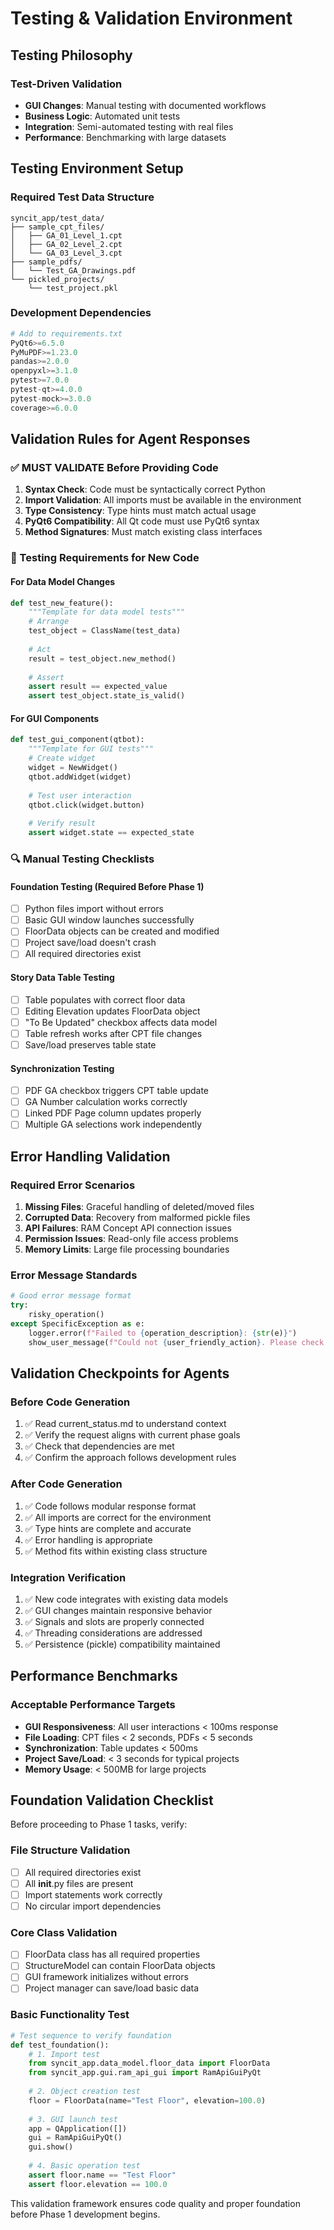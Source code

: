 # Testing & Validation Environment

## Testing Philosophy

### Test-Driven Validation
- **GUI Changes**: Manual testing with documented workflows
- **Business Logic**: Automated unit tests
- **Integration**: Semi-automated testing with real files
- **Performance**: Benchmarking with large datasets

## Testing Environment Setup

### Required Test Data Structure
```
syncit_app/test_data/
├── sample_cpt_files/
│   ├── GA_01_Level_1.cpt
│   ├── GA_02_Level_2.cpt
│   └── GA_03_Level_3.cpt
├── sample_pdfs/
│   └── Test_GA_Drawings.pdf
└── pickled_projects/
    └── test_project.pkl
```

### Development Dependencies
```python
# Add to requirements.txt
PyQt6>=6.5.0
PyMuPDF>=1.23.0
pandas>=2.0.0
openpyxl>=3.1.0
pytest>=7.0.0
pytest-qt>=4.0.0
pytest-mock>=3.0.0
coverage>=6.0.0
```

## Validation Rules for Agent Responses

### ✅ MUST VALIDATE Before Providing Code

1. **Syntax Check**: Code must be syntactically correct Python
2. **Import Validation**: All imports must be available in the environment
3. **Type Consistency**: Type hints must match actual usage
4. **PyQt6 Compatibility**: All Qt code must use PyQt6 syntax
5. **Method Signatures**: Must match existing class interfaces

### 🧪 Testing Requirements for New Code

#### For Data Model Changes
```python
def test_new_feature():
    """Template for data model tests"""
    # Arrange
    test_object = ClassName(test_data)
    
    # Act
    result = test_object.new_method()
    
    # Assert
    assert result == expected_value
    assert test_object.state_is_valid()
```

#### For GUI Components
```python
def test_gui_component(qtbot):
    """Template for GUI tests"""
    # Create widget
    widget = NewWidget()
    qtbot.addWidget(widget)
    
    # Test user interaction
    qtbot.click(widget.button)
    
    # Verify result
    assert widget.state == expected_state
```

### 🔍 Manual Testing Checklists

#### Foundation Testing (Required Before Phase 1)
- [ ] Python files import without errors
- [ ] Basic GUI window launches successfully
- [ ] FloorData objects can be created and modified
- [ ] Project save/load doesn't crash
- [ ] All required directories exist

#### Story Data Table Testing
- [ ] Table populates with correct floor data
- [ ] Editing Elevation updates FloorData object
- [ ] "To Be Updated" checkbox affects data model
- [ ] Table refresh works after CPT file changes
- [ ] Save/load preserves table state

#### Synchronization Testing
- [ ] PDF GA checkbox triggers CPT table update
- [ ] GA Number calculation works correctly
- [ ] Linked PDF Page column updates properly
- [ ] Multiple GA selections work independently

## Error Handling Validation

### Required Error Scenarios
1. **Missing Files**: Graceful handling of deleted/moved files
2. **Corrupted Data**: Recovery from malformed pickle files
3. **API Failures**: RAM Concept API connection issues
4. **Permission Issues**: Read-only file access problems
5. **Memory Limits**: Large file processing boundaries

### Error Message Standards
```python
# Good error message format
try:
    risky_operation()
except SpecificException as e:
    logger.error(f"Failed to {operation_description}: {str(e)}")
    show_user_message(f"Could not {user_friendly_action}. Please check {suggestion}.")
```

## Validation Checkpoints for Agents

### Before Code Generation
1. ✅ Read current_status.md to understand context
2. ✅ Verify the request aligns with current phase goals
3. ✅ Check that dependencies are met
4. ✅ Confirm the approach follows development rules

### After Code Generation
1. ✅ Code follows modular response format
2. ✅ All imports are correct for the environment
3. ✅ Type hints are complete and accurate
4. ✅ Error handling is appropriate
5. ✅ Method fits within existing class structure

### Integration Verification
1. ✅ New code integrates with existing data models
2. ✅ GUI changes maintain responsive behavior
3. ✅ Signals and slots are properly connected
4. ✅ Threading considerations are addressed
5. ✅ Persistence (pickle) compatibility maintained

## Performance Benchmarks

### Acceptable Performance Targets
- **GUI Responsiveness**: All user interactions < 100ms response
- **File Loading**: CPT files < 2 seconds, PDFs < 5 seconds
- **Synchronization**: Table updates < 500ms
- **Project Save/Load**: < 3 seconds for typical projects
- **Memory Usage**: < 500MB for large projects

## Foundation Validation Checklist

Before proceeding to Phase 1 tasks, verify:

### File Structure Validation
- [ ] All required directories exist
- [ ] All __init__.py files are present
- [ ] Import statements work correctly
- [ ] No circular import dependencies

### Core Class Validation
- [ ] FloorData class has all required properties
- [ ] StructureModel can contain FloorData objects
- [ ] GUI framework initializes without errors
- [ ] Project manager can save/load basic data

### Basic Functionality Test
```python
# Test sequence to verify foundation
def test_foundation():
    # 1. Import test
    from syncit_app.data_model.floor_data import FloorData
    from syncit_app.gui.ram_api_gui import RamApiGuiPyQt
    
    # 2. Object creation test
    floor = FloorData(name="Test Floor", elevation=100.0)
    
    # 3. GUI launch test
    app = QApplication([])
    gui = RamApiGuiPyQt()
    gui.show()
    
    # 4. Basic operation test
    assert floor.name == "Test Floor"
    assert floor.elevation == 100.0
```

This validation framework ensures code quality and proper foundation before Phase 1 development begins.
